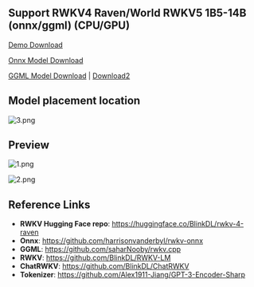 ## Support RWKV4 Raven/World RWKV5 1B5-14B (onnx/ggml) (CPU/GPU)

[Demo Download](https://github.com/imxcstar/CSharp-RWKV-V4/releases)

[Onnx Model Download](https://huggingface.co/imxcstar/rwkv-4-raven-onnx/tree/main)

[GGML Model Download](https://huggingface.co/imxcstar/rwkv-4-raven-ggml/tree/main) | [Download2](https://huggingface.co/BlinkDL/rwkv-4-raven/tree/main)

## Model placement location

![3.png](/Preview/3.png)

## Preview

![1.png](/Preview/1.png)

![2.png](/Preview/2.png)

## Reference Links

* **RWKV Hugging Face repo**: https://huggingface.co/BlinkDL/rwkv-4-raven
* **Onnx**: https://github.com/harrisonvanderbyl/rwkv-onnx
* **GGML**: https://github.com/saharNooby/rwkv.cpp
* **RWKV**: https://github.com/BlinkDL/RWKV-LM
* **ChatRWKV**: https://github.com/BlinkDL/ChatRWKV
* **Tokenizer**: https://github.com/Alex1911-Jiang/GPT-3-Encoder-Sharp
